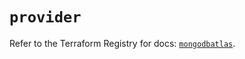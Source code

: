 # `provider`

Refer to the Terraform Registry for docs: [`mongodbatlas`](https://registry.terraform.io/providers/mongodb/mongodbatlas/1.21.1/docs).

